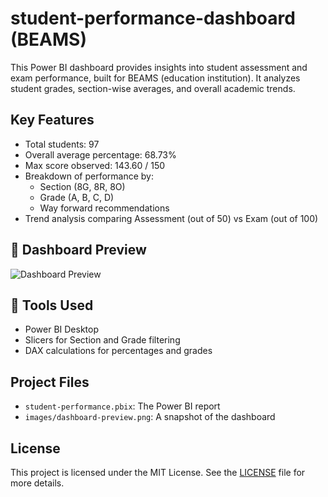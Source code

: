 # student-performance-dashboard (BEAMS)
This Power BI dashboard provides insights into student assessment and exam performance, built for BEAMS (education institution). It analyzes student grades, section-wise averages, and overall academic trends.

## Key Features

- Total students: 97
- Overall average percentage: 68.73%
- Max score observed: 143.60 / 150
- Breakdown of performance by:
  - Section (8G, 8R, 8O)
  - Grade (A, B, C, D)
  - Way forward recommendations
- Trend analysis comparing Assessment (out of 50) vs Exam (out of 100)

## 📸 Dashboard Preview

![Dashboard Preview](images/dashboard-preview.png)

## 🧰 Tools Used

- Power BI Desktop
- Slicers for Section and Grade filtering
- DAX calculations for percentages and grades

## Project Files

- `student-performance.pbix`: The Power BI report
- `images/dashboard-preview.png`: A snapshot of the dashboard

## License

This project is licensed under the MIT License. See the [LICENSE](LICENSE) file for more details.

